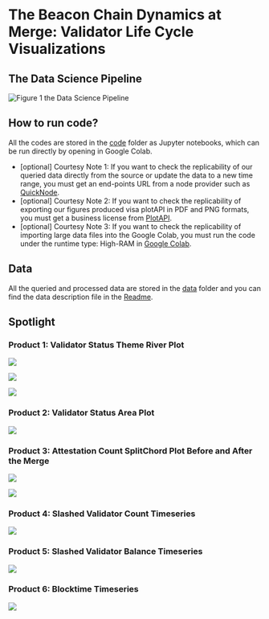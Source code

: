 # The Beacon Chain Dynamics at Merge: Validator Life Cycle Visualizations


## The Data Science Pipeline

![Figure 1 the Data Science Pipeline](Etherem_BeaconChain_Workflow.png)


## How to run code?

All the codes are stored in the [code](https://github.com/sunshineluyao/ethereum-beaconchain/tree/master/code) folder as Jupyter notebooks, which can be run directly by opening in Google Colab. 

- [optional] Courtesy Note 1: If you want to check the replicability of our queried data directly from the source or update the data to a new time range, you must get an end-points URL from a node provider such as [QuickNode](https://ms.pubpub.org/pub/computing).
- [optional] Courtesy Note 2: If you want to check the replicability of exporting our figures produced visa plotAPI in PDF and PNG formats, you must get a business license from [PlotAPI](https://plotapi.com/).
- [optional] Courtesy Note 3: If you want to check the replicability of importing large data files into the Google Colab, you must run the code under the runtime type: High-RAM in [Google Colab](https://colab.research.google.com/). 



## Data
All the queried and processed data are stored in the [data](https://github.com/sunshineluyao/ethereum-beaconchain/tree/master/data) folder and you can find the data description file in the [Readme](https://github.com/sunshineluyao/ethereum-beaconchain/blob/master/data/Readme.md).


## Spotlight

### Product 1: Validator Status Theme River Plot

![](./figure/validator_status_river/theme_river_activated.png)

![](./figure/validator_status_river/theme_river_eligible.png)

![](./figure/validator_status_river/theme_river_exited.png)

### Product 2: Validator Status Area Plot

![](./figure/validator_status_areaplot/validator_status.png)


### Product 3: Attestation Count SplitChord Plot Before and After the Merge

![](./figure/Attestation_Count_SplitChord/Chord_before100.png)

![](./figure/Attestation_Count_SplitChord/Chord_after100.png)


### Product 4: Slashed Validator Count Timeseries

![](./figure/Slashed_Timeseries/slashing_stats.png)

### Product 5: Slashed Validator Balance Timeseries

![](./figure/Slashed_Balance_Timeseries/slashing_balance.png)

### Product 6: Blocktime Timeseries

![](./figure/Blocktime_Timeseries/blocktime.png)

